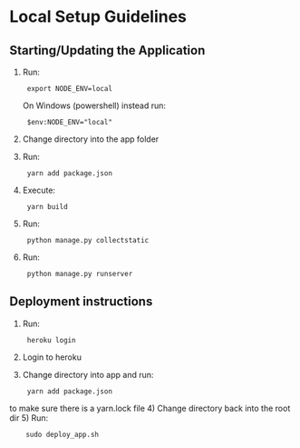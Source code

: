 # Local Setup Guidelines

## Starting/Updating the Application

1) Run:

        export NODE_ENV=local
	
	On Windows (powershell) instead run:
	
		$env:NODE_ENV="local"
		
        
2) Change directory into the app folder
3) Run:
        
        yarn add package.json

4) Execute:

        yarn build

5) Run:

        python manage.py collectstatic

6) Run:

        python manage.py runserver

## Deployment instructions
1) Run:

        heroku login

2) Login to heroku
3) Change directory into app and run:

        yarn add package.json
        
to make sure there is a yarn.lock file
4) Change directory back into the root dir
5) Run:

        sudo deploy_app.sh